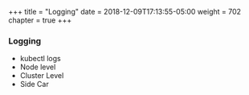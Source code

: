 +++
title = "Logging"
date = 2018-12-09T17:13:55-05:00
weight = 702
chapter = true
+++

### Logging

* kubectl logs
* Node level
* Cluster Level
* Side Car